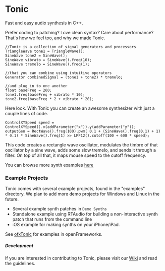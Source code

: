 Tonic
=====

Fast and easy audio synthesis in C++. 

Prefer coding to patching? Love clean syntax? Care about performance? That's how we feel too, and why we made Tonic. 



    //Tonic is a collection of signal generators and processors
    TriangleWave tone1 = TriangleWave();
    SineWave tone2 = SineWave();
    SineWave vibrato = SineWave().freq(10);
    SineWave tremelo = SineWave().freq(1);
    
    //that you can combine using intuitive operators
    Generator combinedSignal = (tone1 + tone2) * tremelo;
            
    //and plug in to one another
    float baseFreq = 200;
    tone1.freq(baseFreq + vibrato * 10);
    tone2.freq(baseFreq * 2 + vibrato * 20);
    
    

Here look. With Tonic you can create an awesome synthesizer with just a couple lines of code.

    ControlXYSpeed speed = ControlXYSpeed().x(addParameter("x")).y(addParameter("y"));    
    outputGen = RectWave().freq(100).pwm( 0.1 + (SineWave().freq(0.1) + 1) * 0.1) * SineWave().freq(1) >> LPF12().cutoff(100 + 600 * speed);

This code creates a rectangle wave oscillator, modulates the timbre of that oscillator by a sine wave, adds some slow tremelo, and sends it through a filter. 
On top of all that, it maps mouse speed to the cutoff frequency. 

You can browse more synth examples [here](http://github.com/TonicAudio/Tonic/tree/master/Demo/Demo%20Synths)

### Example Projects

Tonic comes with several example projects, found in the "examples" directory. We plan to add more demo projects for Windows and Linux in the future.

- Several example synth patches in `Demo Synths`
- Standalone example using RTAudio for building a non-interactive synth patch that runs from the command line
- iOS example for making synths on your iPhone/iPad.

See [ofxTonic](https://github.com/TonicAudio/ofxTonic) for examples in openFrameworks.

##### Development

If you are interested in contributing to Tonic, please visit our [Wiki](https://github.com/TonicAudio/Tonic/wiki) and read the guidelines.
